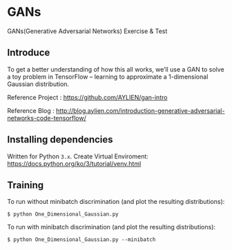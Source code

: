 # GANs
GANs(Generative Adversarial Networks) Exercise & Test

## Introduce
To get a better understanding of how this all works, we’ll use a GAN to solve a toy problem in TensorFlow – learning to approximate a 1-dimensional Gaussian distribution.

Reference Project : https://github.com/AYLIEN/gan-intro

Reference Blog : http://blog.aylien.com/introduction-generative-adversarial-networks-code-tensorflow/

## Installing dependencies

Written for Python `3.x`.
Create Virtual Enviroment: https://docs.python.org/ko/3/tutorial/venv.html
    
## Training

To run without minibatch discrimination (and plot the resulting distributions):

    $ python One_Dimensional_Gaussian.py

To run with minibatch discrimination (and plot the resulting distributions):

    $ python One_Dimensional_Gaussian.py --minibatch
